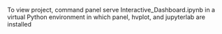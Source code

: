 To view project, command panel serve Interactive_Dashboard.ipynb in a virtual Python environment in which panel, hvplot, and jupyterlab are installed
